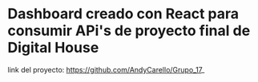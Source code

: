 # Dashboard creado con React para consumir APi's de proyecto final de Digital House
link del proyecto:
https://github.com/AndyCarello/Grupo_17_